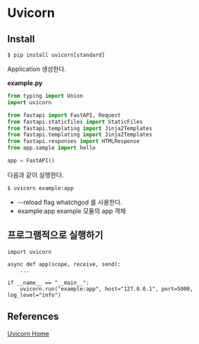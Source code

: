 # Uvicorn


## Install
```
$ pip install uvicorn[standard]
```


Application 생성한다. 

**example.py**     
```python 
from typing import Union
import uvicorn

from fastapi import FastAPI, Request
from fastapi.staticfiles import StaticFiles
from fastapi.templating import Jinja2Templates
from fastapi.templating import Jinja2Templates
from fastapi.responses import HTMLResponse
from app.sample import hello 

app = FastAPI()
```    
다음과 같이 실행한다. 
```
$ uvicorn example:app
```


* --reload flag whatchgod 를 사용한다. 
* example:app example 모듈의 app 객체 


## 프로그램적으로 실행하기 
```
import uvicorn

async def app(scope, receive, send):
    ...

if __name__ == "__main__":
    uvicorn.run("example:app", host="127.0.0.1", port=5000, log_level="info")
```




## References
[Uvicorn Home](https://www.uvicorn.org/)     
